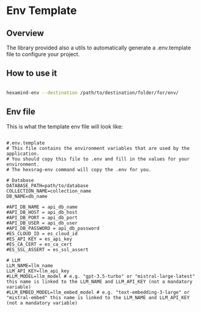 # Env Template

## Overview

The library provided also a utils to automatically generate a .env.template file to configure your project.

## How to use it 

```bash

hexamind-env --destination /path/to/destination/folder/for/env/ 

```

## Env file

This is what the template env file will look like:

```env

#.env.template
# This file contains the environment variables that are used by the application.
# You should copy this file to .env and fill in the values for your environment.
# The hexsrag-env command will copy the .env for you. 

# Database
DATABASE_PATH=path/to/database
COLLECTION_NAME=collection_name
DB_NAME=db_name

#API_DB_NAME = api_db_name
#API_DB_HOST = api_db_host
#API_DB_PORT = api_db_port
#API_DB_USER = api_db_user
#API_DB_PASSWORD = api_db_password
#ES_CLOUD_ID = es_cloud_id
#ES_API_KEY = es_api_key
#ES_CA_CERT = es_ca_cert
#ES_SSL_ASSERT = es_ssl_assert

# LLM
LLM_NAME=llm_name
LLM_API_KEY=llm_api_key
#LLM_MODEL=llm_model # e.g. "gpt-3.5-turbo" or "mistral-large-latest" this name is linked to the LLM_NAME and LLM_API_KEY (not a mandatory variable)
#LLM_EMBED_MODEL=llm_embed_model # e.g. "text-embedding-3-large" or "mistral-embed" this name is linked to the LLM_NAME and LLM_API_KEY (not a mandatory variable)

```